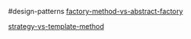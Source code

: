 #design-patterns
[factory-method-vs-abstract-factory](factory-method-vs-abstract-factory.md)

[strategy-vs-template-method](strategy-vs-template-method.md)

